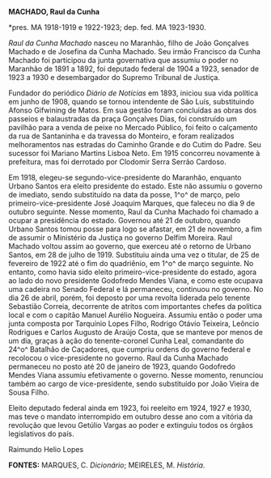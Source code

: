 **MACHADO, Raul da Cunha**

\*pres. MA 1918-1919 e 1922-1923; dep. fed. MA 1923-1930.

*Raul da Cunha Machado* nasceu no Maranhão, filho de João Gonçalves
Machado e de Josefina da Cunha Machado. Seu irmão Francisco da Cunha
Machado foi participou da junta governativa que assumiu o poder no
Maranhão de 1891 a 1892, foi deputado federal de 1904 a 1923, senador de
1923 a 1930 e desembargador do Supremo Tribunal de Justiça.

Fundador do periódico *Diário de Notícias* em 1893, iniciou sua vida
política em junho de 1908, quando se tornou intendente de São Luís,
substituindo Afonso Gifwining de Matos. Em sua gestão foram concluídas
as obras dos passeios e balaustradas da praça Gonçalves Dias, foi
construído um pavilhão para a venda de peixe no Mercado Público, foi
feito o calçamento da rua de Santaninha e da travessa do Monteiro, e
foram realizados melhoramentos nas estradas do Caminho Grande e do Cutim
do Padre. Seu sucessor foi Mariano Martins Lisboa Neto. Em 1915
concorreu novamente à prefeitura, mas foi derrotado por Clodomir Serra
Serrão Cardoso.

Em 1918, elegeu-se segundo-vice-presidente do Maranhão, enquanto Urbano
Santos era eleito presidente do estado. Este não assumiu o governo de
imediato, sendo substituído na data da posse, 1^o^ de março, pelo
primeiro-vice-presidente José Joaquim Marques, que faleceu no dia 9 de
outubro seguinte. Nesse momento, Raul da Cunha Machado foi chamado a
ocupar a presidência do estado. Governou até 21 de outubro, quando
Urbano Santos tomou posse para logo se afastar, em 21 de novembro, a fim
de assumir o Ministério da Justiça no governo Delfim Moreira. Raul
Machado voltou assim ao governo, que exerceu até o retorno de Urbano
Santos, em 28 de julho de 1919. Substituiu ainda uma vez o titular, de
25 de fevereiro de 1922 até o fim do quadriênio, em 1^o^ de março
seguinte. No entanto, como havia sido eleito primeiro-vice-presidente do
estado, agora ao lado do novo presidente Godofredo Mendes Viana, e como
este ocupava uma cadeira no Senado Federal e lá permaneceu, continuou no
governo. No dia 26 de abril, porém, foi deposto por uma revolta liderada
pelo tenente Sebastião Correia, decorrente de atritos com importantes
chefes da política local e com o capitão Manuel Aurélio Nogueira.
Assumiu então o poder uma junta composta por Tarquínio Lopes Filho,
Rodrigo Otávio Teixeira, Leôncio Rodrigues e Carlos Augusto de Araújo
Costa, que se manteve por menos de um dia, graças à ação do
tenente-coronel Cunha Leal, comandante do 24^o^ Batalhão de Caçadores,
que cumpriu ordens do governo federal e recolocou o vice-presidente no
governo. Raul da Cunha Machado permaneceu no posto até 20 de janeiro de
1923, quando Godofredo Mendes Viana assumiu efetivamente o governo.
Nesse momento, renunciou também ao cargo de vice-presidente, sendo
substituído por João Vieira de Sousa Filho.

Eleito deputado federal ainda em 1923, foi reeleito em 1924, 1927 e
1930, mas teve o mandato interrompido em outubro desse ano com a vitória
da revolução que levou Getúlio Vargas ao poder e extinguiu todos os
órgãos legislativos do país.

Raimundo Helio Lopes

**FONTES:** MARQUES, C. *Dicionário*; MEIRELES, M. *História*.
